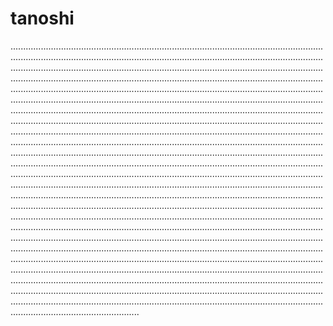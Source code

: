 # tanoshi
...............................................................................................................................................................................................................................................................................................................................................................................................................................................................................................................................................................................................................................................................................................................................................................................................................................................................................................................................................................................................................................................................................................................................................................................................................................................................................................................................................................................................................................................................................................................................................................................................................................................................................................................................................................................................................................................................................................................................................................................................................................................................................................................................................................................................................................................................................................................................................................................................................................................................................................................................................................................................................................................................................................................................................................................................................................................................................................................................................................................................................................................................................................................................................................................................................................................................................